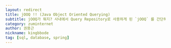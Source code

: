 ```yaml
---
layout: redirect
title: jOOQ !! (Java Object Oriented Querying)
subtitle: jOOQ가 뭐지? 사내에서 Query Repository로 사용하게 된 `jOOQ` 를 간단하게 정리
category: zuminternet
author: 권용근
nickname: kingbbode
tag: [sql, database, spring]
---
```

<script>
    location.href="https://zuminternet.github.io/JOOQ/";
</script>